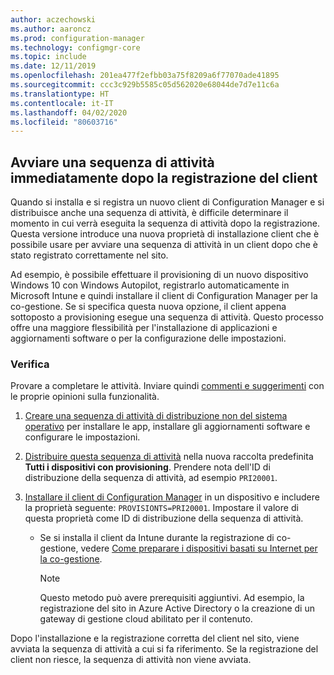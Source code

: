 ```yaml
---
author: aczechowski
ms.author: aaroncz
ms.prod: configuration-manager
ms.technology: configmgr-core
ms.topic: include
ms.date: 12/11/2019
ms.openlocfilehash: 201ea477f2efbb03a75f8209a6f77070ade41895
ms.sourcegitcommit: ccc3c929b5585c05d562020e68044de7d7e11c6a
ms.translationtype: HT
ms.contentlocale: it-IT
ms.lasthandoff: 04/02/2020
ms.locfileid: "80603716"
---
```

## <a name="bootstrap-a-task-sequence-immediately-after-client-registration"></a><a name="bkmk_provisionts"></a> Avviare una sequenza di attività immediatamente dopo la registrazione del client

<!--5526972-->

Quando si installa e si registra un nuovo client di Configuration Manager e si distribuisce anche una sequenza di attività, è difficile determinare il momento in cui verrà eseguita la sequenza di attività dopo la registrazione. Questa versione introduce una nuova proprietà di installazione client che è possibile usare per avviare una sequenza di attività in un client dopo che è stato registrato correttamente nel sito.

Ad esempio, è possibile effettuare il provisioning di un nuovo dispositivo Windows 10 con Windows Autopilot, registrarlo automaticamente in Microsoft Intune e quindi installare il client di Configuration Manager per la co-gestione. Se si specifica questa nuova opzione, il client appena sottoposto a provisioning esegue una sequenza di attività. Questo processo offre una maggiore flessibilità per l'installazione di applicazioni e aggiornamenti software o per la configurazione delle impostazioni.

### <a name="try-it-out"></a>Verifica

Provare a completare le attività. Inviare quindi [commenti e suggerimenti](/configmgr/core/understand/find-help#product-feedback) con le proprie opinioni sulla funzionalità.

1. [Creare una sequenza di attività di distribuzione non del sistema operativo](/configmgr/osd/deploy-use/create-a-task-sequence-for-non-operating-system-deployments) per installare le app, installare gli aggiornamenti software e configurare le impostazioni.

1. [Distribuire questa sequenza di attività](/configmgr/osd/deploy-use/deploy-a-task-sequence) nella nuova raccolta predefinita **Tutti i dispositivi con provisioning**. Prendere nota dell'ID di distribuzione della sequenza di attività, ad esempio `PRI20001`.

1. [Installare il client di Configuration Manager](/configmgr/core/clients/deploy/deploy-clients-to-windows-computers#BKMK_Manual) in un dispositivo e includere la proprietà seguente: `PROVISIONTS=PRI20001`. Impostare il valore di questa proprietà come ID di distribuzione della sequenza di attività.

    - Se si installa il client da Intune durante la registrazione di co-gestione, vedere [Come preparare i dispositivi basati su Internet per la co-gestione](/configmgr/comanage/how-to-prepare-win10).

      > [!NOTE]
      > Questo metodo può avere prerequisiti aggiuntivi. Ad esempio, la registrazione del sito in Azure Active Directory o la creazione di un gateway di gestione cloud abilitato per il contenuto.

Dopo l'installazione e la registrazione corretta del client nel sito, viene avviata la sequenza di attività a cui si fa riferimento. Se la registrazione del client non riesce, la sequenza di attività non viene avviata.
